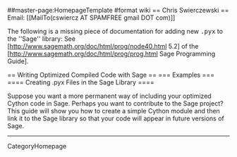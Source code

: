 ##master-page:HomepageTemplate
#format wiki
== Chris Swierczewski ==
Email: [[MailTo(cswiercz AT SPAMFREE gmail DOT com)]]

The following is a missing piece of documentation for adding new <tt>.pyx</tt> to the ''Sage'' library: See [http://www.sagemath.org/doc/html/prog/node40.html 5.2] of the [http://www.sagemath.org/doc/html/prog/prog.html Sage Programming Guide].

== Writing Optimized Compiled Code with Sage ==
=== Examples ===
==== Creating .pyx Files in the Sage Library ====

Suppose you want a more permanent way of including your optimized Cython code in Sage. Perhaps
you want to contribute to the Sage project? This guide will show you how to create a simple
Cython module and then link it to the Sage library so that your code will appear in future
versions of Sage.


----
 CategoryHomepage
